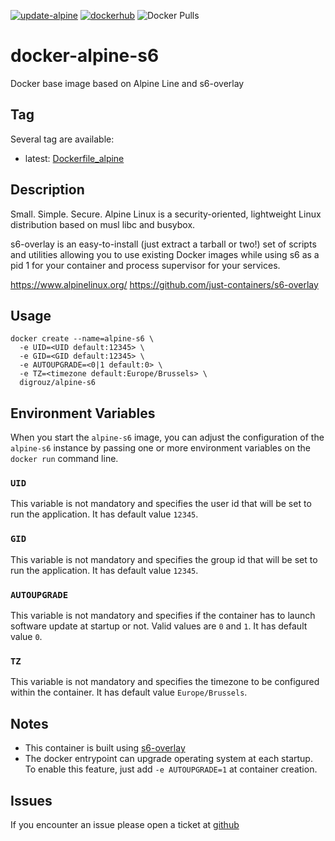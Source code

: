 [![update-alpine](https://github.com/digrouz/docker-alpine-s6/actions/workflows/update-alpine.yml/badge.svg)](https://github.com/digrouz/docker-alpine-s6/actions/workflows/update-alpine.yml)
[![dockerhub](https://github.com/digrouz/docker-alpine-s6/actions/workflows/dockerhub.yml/badge.svg)](https://github.com/digrouz/docker-alpine-s6/actions/workflows/dockerhub.yml)
![Docker Pulls](https://img.shields.io/docker/pulls/digrouz/alpine-s6)

# docker-alpine-s6
Docker base image based on Alpine Line and s6-overlay


## Tag
Several tag are available:
* latest: [Dockerfile_alpine](https://github.com/digrouz/docker-alpine-s6/blob/master/Dockerfile_alpine)

## Description

Small. Simple. Secure. Alpine Linux is a security-oriented, lightweight Linux distribution based on musl libc and busybox.

s6-overlay is an easy-to-install (just extract a tarball or two!) set of scripts and utilities allowing you to use existing Docker images while using s6 as a pid 1 for your container and process supervisor for your services.

https://www.alpinelinux.org/
https://github.com/just-containers/s6-overlay

## Usage
    docker create --name=alpine-s6 \
      -e UID=<UID default:12345> \
      -e GID=<GID default:12345> \
      -e AUTOUPGRADE=<0|1 default:0> \
      -e TZ=<timezone default:Europe/Brussels> \
      digrouz/alpine-s6

## Environment Variables

When you start the `alpine-s6` image, you can adjust the configuration of the `alpine-s6` instance by passing one or more environment variables on the `docker run` command line.

### `UID`

This variable is not mandatory and specifies the user id that will be set to run the application. It has default value `12345`.

### `GID`

This variable is not mandatory and specifies the group id that will be set to run the application. It has default value `12345`.

### `AUTOUPGRADE`

This variable is not mandatory and specifies if the container has to launch software update at startup or not. Valid values are `0` and `1`. It has default value `0`.

### `TZ`

This variable is not mandatory and specifies the timezone to be configured within the container. It has default value `Europe/Brussels`.

## Notes

* This container is built using [s6-overlay](https://github.com/just-containers/s6-overlay)
* The docker entrypoint can upgrade operating system at each startup. To enable this feature, just add `-e AUTOUPGRADE=1` at container creation.

## Issues

If you encounter an issue please open a ticket at [github](https://github.com/digrouz/docker-alpine-s6/issues)
